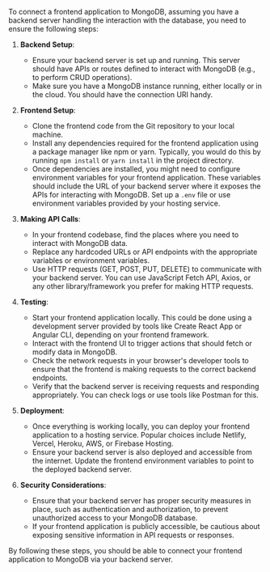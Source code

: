 To connect a frontend application to MongoDB, assuming you have a backend server handling the interaction with the database, you need to ensure the following steps:

1. **Backend Setup**:
    - Ensure your backend server is set up and running. This server should have APIs or routes defined to interact with MongoDB (e.g., to perform CRUD operations).
    - Make sure you have a MongoDB instance running, either locally or in the cloud. You should have the connection URI handy.

2. **Frontend Setup**:
    - Clone the frontend code from the Git repository to your local machine.
    - Install any dependencies required for the frontend application using a package manager like npm or yarn. Typically, you would do this by running `npm install` or `yarn install` in the project directory.
    - Once dependencies are installed, you might need to configure environment variables for your frontend application. These variables should include the URL of your backend server where it exposes the APIs for interacting with MongoDB. Set up a `.env` file or use environment variables provided by your hosting service.

3. **Making API Calls**:
    - In your frontend codebase, find the places where you need to interact with MongoDB data.
    - Replace any hardcoded URLs or API endpoints with the appropriate variables or environment variables.
    - Use HTTP requests (GET, POST, PUT, DELETE) to communicate with your backend server. You can use JavaScript Fetch API, Axios, or any other library/framework you prefer for making HTTP requests.

4. **Testing**:
    - Start your frontend application locally. This could be done using a development server provided by tools like Create React App or Angular CLI, depending on your frontend framework.
    - Interact with the frontend UI to trigger actions that should fetch or modify data in MongoDB.
    - Check the network requests in your browser's developer tools to ensure that the frontend is making requests to the correct backend endpoints.
    - Verify that the backend server is receiving requests and responding appropriately. You can check logs or use tools like Postman for this.

5. **Deployment**:
    - Once everything is working locally, you can deploy your frontend application to a hosting service. Popular choices include Netlify, Vercel, Heroku, AWS, or Firebase Hosting.
    - Ensure your backend server is also deployed and accessible from the internet. Update the frontend environment variables to point to the deployed backend server.

6. **Security Considerations**:
    - Ensure that your backend server has proper security measures in place, such as authentication and authorization, to prevent unauthorized access to your MongoDB database.
    - If your frontend application is publicly accessible, be cautious about exposing sensitive information in API requests or responses.

By following these steps, you should be able to connect your frontend application to MongoDB via your backend server.
